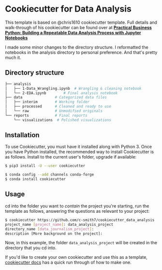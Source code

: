 #  Cookiecutter for Data Analysis


This template is based on @chris1610 cookiecutter template. Full details and walk-through of his cookiecutter can be found over at [**Practical Business Python:  Building a Repeatable Data Analysis Process with Jupyter Notebooks** ](http://pbpython.com/notebook-process.html)

I made some minor changes to the directory structure. I reformatted the notebooks in the analysis directory to personal preference. And that's pretty much it. 

## Directory structure

```bash
├── analysis
│   ├── 1-Data_Wrangling.ipynb  # Wrangling & cleaning notebook
│   └── 2-EDA.ipynb        # Final analysis notebook
├── data               # Categorized data files
│   ├── interim        # Working folder
│   ├── processed      # Cleaned and ready to use
│   └── raw            # Unmodified originals
└── reports            # Final reports
    └── visualizations  # Polished visualizations
```

## Installation

To use Cookiecutter, you must have it installed along with Python 3. Once you have Python installed, the recommended way to install Cookiecutter is as follows. Install to the current user's folder, upgrade if available:

```bash
$ pip3 install -U --user cookiecutter
```
```bash
$ conda config --add channels conda-forge
$ conda install cookiecutter
```

## Usage

cd into the folder you want to *contain* the project you're starting, run the template as follows, answering the questions as relevant to your project:

```bash
$ cookiecutter https://github.com/c-smith7/cookiecutter_data_analysis        
project_name [project_name]: data_analysis_project
directory_name [data_journalism_project]: 
description [More background on the project]:
```

Now, in this example, the folder `data_analysis_project` will be created in the directory that you cd into. 

If you'd like to create your own cookiecutter and use this as a template, [cookiecutter docs](https://cookiecutter.readthedocs.io/en/1.7.2/first_steps.html) has a quick run through of how to make one. 